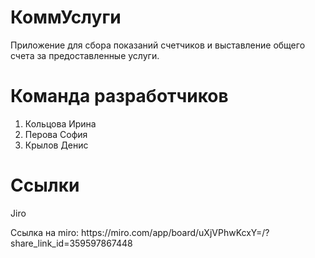 # КоммУслуги
Приложение для сбора показаний счетчиков и выставление общего счета за предоставленные услуги.
# Команда разработчиков
1. Кольцова Ирина
2. Перова София
3. Крылов Денис
# Ссылки
<p href = "https://tp-task-manager.atlassian.net/jira/software/projects/T12/boards/1"> Jiro </p>
Ссылка на miro: https://miro.com/app/board/uXjVPhwKcxY=/?share_link_id=359597867448
